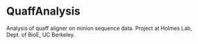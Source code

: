 # QuaffAnalysis
Analysis of quaff aligner on minion sequence data. Project at Holmes Lab, Dept. of BioE, UC Berkeley.
